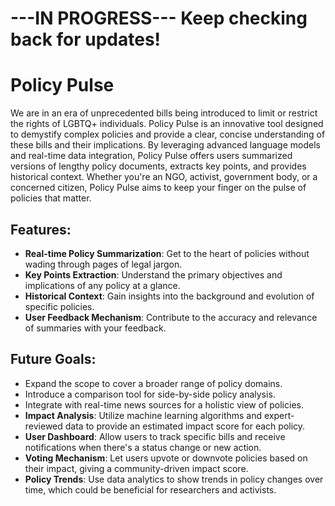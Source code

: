 # ---IN PROGRESS--- Keep checking back for updates!
# Policy Pulse 

We are in an era of unprecedented bills being introduced to limit or restrict the rights of LGBTQ+ individuals. Policy Pulse is an innovative tool designed to demystify complex policies and provide a clear, concise understanding of these bills and their implications. By leveraging advanced language models and real-time data integration, Policy Pulse offers users summarized versions of lengthy policy documents, extracts key points, and provides historical context. Whether you're an NGO, activist, government body, or a concerned citizen, Policy Pulse aims to keep your finger on the pulse of policies that matter.

## Features:
- **Real-time Policy Summarization**: Get to the heart of policies without wading through pages of legal jargon.
- **Key Points Extraction**: Understand the primary objectives and implications of any policy at a glance.
- **Historical Context**: Gain insights into the background and evolution of specific policies.
- **User Feedback Mechanism**: Contribute to the accuracy and relevance of summaries with your feedback.

## Future Goals:
- Expand the scope to cover a broader range of policy domains.
- Introduce a comparison tool for side-by-side policy analysis.
- Integrate with real-time news sources for a holistic view of policies.
- **Impact Analysis**: Utilize machine learning algorithms and expert-reviewed data to provide an estimated impact score for each policy.
- **User Dashboard**: Allow users to track specific bills and receive notifications when there's a status change or new action.
- **Voting Mechanism**: Let users upvote or downvote policies based on their impact, giving a community-driven impact score.
- **Policy Trends**: Use data analytics to show trends in policy changes over time, which could be beneficial for researchers and activists.
